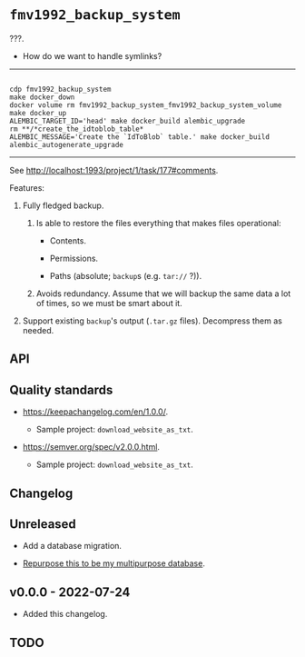 # `fmv1992_backup_system`

???.

*   How do we want to handle symlinks?

* * *

```

cdp fmv1992_backup_system
make docker_down
docker volume rm fmv1992_backup_system_fmv1992_backup_system_volume
make docker_up
ALEMBIC_TARGET_ID='head' make docker_build alembic_upgrade
rm **/*create_the_idtoblob_table*
ALEMBIC_MESSAGE='Create the `IdToBlob` table.' make docker_build alembic_autogenerate_upgrade
```

* * *

See <http://localhost:1993/project/1/task/177#comments>.

Features:

1.  Fully fledged backup.

    1.  Is able to restore the files everything that makes files operational:

        *   Contents.

        *   Permissions.

        *   Paths (absolute; `backup`s (e.g. `tar://` ?)).

    1.  Avoids redundancy. Assume that we will backup the same data a lot of times, so we must be smart about it.

1.  Support existing `backup`'s output (`.tar.gz` files). Decompress them as needed.

## API

## Quality standards

*   <https://keepachangelog.com/en/1.0.0/>.

    *   Sample project: `download_website_as_txt`.

*   <https://semver.org/spec/v2.0.0.html>.

    *   Sample project: `download_website_as_txt`.

## Changelog

<!-- `comm3ab5c17`: For a full changelog example. -->

## Unreleased

*   Add a database migration.

*   [Repurpose this to be my multipurpose database](http://localhost:1993/project/1/task/178#comment-175).

## v0.0.0 - 2022-07-24

*   Added this changelog.

## TODO
